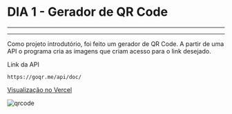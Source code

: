 <h1>DIA 1 - Gerador de QR Code</h1>
<hr><hr>
<p> Como projeto introdutório, foi feito um gerador de QR Code. A partir de uma API o programa cria as imagens que criam acesso para o link desejado.</p>
<p>Link da API</p>

```
https://goqr.me/api/doc/
```

<a href="https://qrcode-gen-cleslley.vercel.app/">Visualização no Vercel</a>

![qrcode](https://github.com/user-attachments/assets/6df0741c-86b6-49d7-bc87-f14afec608ea)
